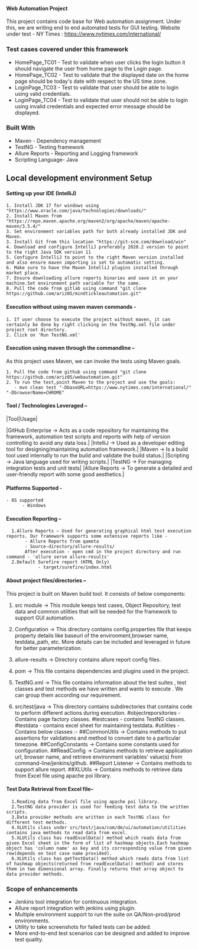 #### Web Automation Project

This project contains code base for Web automation assignment. Under this, we are writing end to end automated tests for
GUI testing.
Website under test - NY Times : https://www.nytimes.com/international/

### **Test cases covered under this framework**

* HomePage_TC01 - Test to validate when user clicks the login button it should navigate the user from home page to the
  Login page.
* HomePage_TC02 - Test to validate that the displayed date on the home page should be today's date with respect to the
  US time zone.
* LoginPage_TC03 - Test to validate that user should be able to login using valid credentials.
* LoginPage_TC04 - Test to validate that user should not be able to login using invalid credentials and expected error
  message should be displayed.

### **Built With**

* Maven - Dependency management
* TestNG - Testing framework
* Allure Reports - Reporting and Logging framework
* Scripting Language- Java

## Local development environment Setup

#### **Setting up your IDE (IntelliJ)**

    1. Install JDK 17 for windows using "https://www.oracle.com/java/technologies/downloads/"
    2. Install Maven from "https://repo.maven.apache.org/maven2/org/apache/maven/apache-maven/3.5.4/"
    3. Set environment variables path for both already installed JDK and Maven. 
    3. Install Git from this location "https://git-scm.com/download/win"
    4. Download and configure IntelliJ preferably 2020.2 version to point to the right Java SDK version 11
    5. Configure IntelliJ to point to the right Maven version installed and also ensure maven importing is set to automatic setting.
    6. Make sure to have the Maven IntelliJ plugins installed through market place.
    7. Ensure downloading allure reports binaries and save it on your machine.Set environment path variable for the same. 
    8. Pull the code from gitlab using command "git clone https://github.com/ariz05/mindtickleautomation.git"

#### **Execution without using maven maven commands -**

    1. If user choose to execute the project without maven, it can certainly be done by right clicking on the TestNg.xml file under project root directory. 
    2. Click on 'Run TestNG.xml' 

#### **Execution using maven through the commandline –**

As this project uses Maven, we can invoke the tests using Maven goals.

    1. Pull the code from github using command "git clone https://github.com/ariz05/webautomation.git"
    2. To run the test,point Maven to the project and use the goals:
       - mvn clean test "-DbaseURL=https://www.nytimes.com/international/" "-DbrowserName=CHROME"

#### **Tool / Technologies Leveraged –**

|Tool|Usage|

|GitHub Enterprise -> Acts as a code repository for maintaining the framework, automation test scripts and reports with
help of version controlling to avoid any data loss.|
|IntelliJ -> Used as a developer editing tool for designing/maintaining automation framework.|
|Maven -> Is a build tool used internally to run the build and validate the build status.|
|Scripting -> Java language used for writing scripts.|
|TestNG -> For managing integration tests and unit tests|
|Allure Reports -> To generate a detailed and user-friendly report with some good aesthetics.|

#### **Platforms Supported -**

	- OS supported
	      - Windows

#### **Execution Reporting –**

      1.Allure Reports – Used for generating graphical html test execution reports. Our framework supports some extensive reports like -  
           - Allure Reports from qameta
           - Source-directory/allure-results/
           After execution - open cmd in the project directory and run command - 'allure serve allure-results'
      2.Default Surefire report (HTML Only)
                - target/surefire/index.html	

#### **About project files/directories –**

This project is built on Maven build tool. It consists of below components:

1. src module ->   This module keeps test cases, Object Repository, test data and common utilities that will be needed
   for the framework
   to support GUI automation.

2. Configuration ->   This directory contains config.properties file that keeps property details like baseurl of the
   environment,browser name, testdata_path, etc.
   More details can be included and leveraged in future for better parameterization.

3. allure-results ->   Directory contains allure report config files.

4. pom ->   This file contains dependencies and plugins used in the project.

5. TestNG.xml ->   This file contains information about the test suites , test classes and test methods we have written
   and wants to execute . We can group them according
   our requirement.

6. src/test/java ->   This directory contains subdirectories that contains code to perform different actions during
   execution.
                      #objectreporsitories - Contains page factory classes.
                      #testcases - contains TestNG classes.
                      #testdata - contains excel sheet for maintaining testdata.
                      #utilities - Contains below classes :-
                      ##CommonUtils -> Contains methods to put assertions for validations and method to convert date to a particular timezone.
                      ##ConfigConstants -> Contains some constants used for configuration.
                      ##ReadConfig -> Contains methods to retrieve application url, browser name, and retrieve environment variables' value(s) from command-line/jenkins/github.
                      ##Report Listener -> Contains methods to support allure report.
                      ##XLUtils -> Contains methods to retrieve data from Excel file using apache poi library.

#### **Test Data Retrieval from Excel file–**

      1.Reading data from Excel file using apache poi library. 
      2.TestNG data provider is used for feeding test data to the written scripts.
      3.Data provider methods are written in each TestNG class for different test methods.
      4.XLUtils class under src/test/java/com/dm/ui/automation/utilities contains java methods to read data from excel.
      5.XLUtils class has readExcelData() method which reads data from given Excel sheet in the form of list of hashmap objects.Each hashmap object has 'column name' as key and its corresponding value from given row(depends on test case name provided).
      6.XLUtils class has getTestData() method which reads data from list of hashmap objects(returned from readExcelData() method) and stores them in two dimensional array. Finally returns that array object to data provider methods.

### Scope of enhancements

* Jenkins tool integration for continuous integration.
* Allure report integration with jenkins using plugin.
* Multiple environment support to run the suite on QA/Non-prod/prod environments.
* Utility to take screenshots for failed tests can be added.
* More end-to-end test scenarios can be designed and added to improve test quality.   		 
           